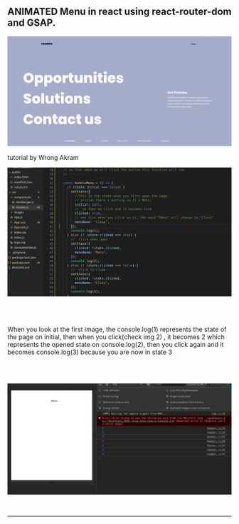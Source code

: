 ## ANIMATED Menu in react using react-router-dom and GSAP.

<p></p>

[<img src="./src/images/preview.gif">](https://www.youtube.com/watch?v=MUZgd1EAWZU)

<p>tutorial by Wrong Akram </p>

![preview](./src/images-readme/anima-dropdown1.jpg)

<br>
<br>

<p>When you look at the first image, the console.log(1) represents the state of the page on initial,
then when you click(check img 2) , it becomes 2 which represents the opened state on console.log(2), then you click again
and it becomes console.log(3) because you are now in state 3 </p>

<br>
<br>

![preview](./src/images-readme/anima-dropdown2.jpg)

<br>

<hr>

<br>
<br>
